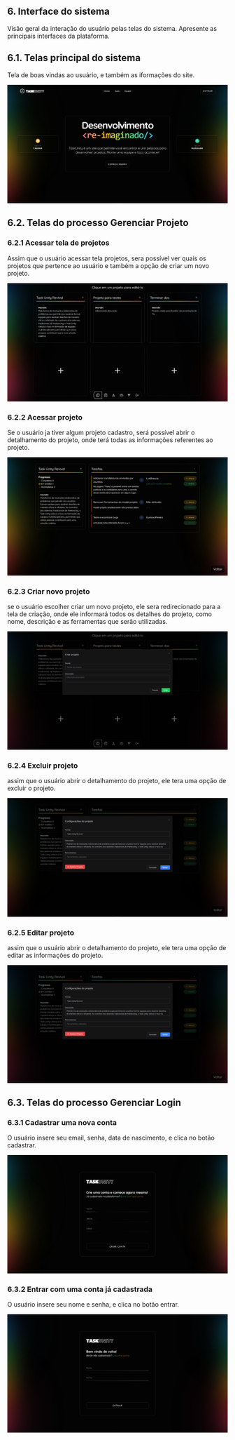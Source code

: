 
## 6. Interface do sistema

Visão geral da interação do usuário pelas telas do sistema. Apresente as principais interfaces da plataforma. 

## 6.1. Telas principal do sistema

Tela de boas vindas ao usuário, e também as iformações do site.

![Tela principal do sistema](../images/Telas/telaHome.PNG)


## 6.2. Telas do processo Gerenciar Projeto

### 6.2.1 Acessar tela de projetos

Assim que o usuário acessar tela projetos, sera possível ver quais os projetos que pertence ao usuário e também a opção de criar um novo projeto.

![Acessar tela de projetos](../images/Telas/telaProjects.PNG)

### 6.2.2 Acessar projeto

Se o usuário ja tiver algum projeto cadastro, será possível abrir o detalhamento do projeto, onde terá todas as informações referentes ao projeto.

![Acessar projeto](../images/Telas/telaAcessarProjeto.PNG)

### 6.2.3 Criar novo projeto

se o usuário escolher criar um novo projeto, ele sera redirecionado para a tela de criação, onde ele informará todos os detalhes do projeto, como nome, descrição e as ferramentas que serão utilizadas.

![Criar novo projeto](../images/Telas/telaCriarProjeto.PNG)

### 6.2.4 Excluir projeto

assim que o usuário abrir o detalhamento do projeto, ele tera uma opção de excluir o projeto.

![Excluir projeto](../images/Telas/telaDeletarProjeto.PNG)

### 6.2.5 Editar projeto

assim que o usuário abrir o detalhamento do projeto, ele tera uma opção de editar as informações do projeto.

![Editar projeto](../images/Telas/telaEditarProjeto.PNG)


## 6.3. Telas do processo Gerenciar Login

### 6.3.1 Cadastrar uma nova conta

O usuário insere seu email, senha, data de nascimento, e clica no botão cadastrar.

![Cadastrar uma nova conta](../images/Telas/telaCriarUsuario.PNG)

### 6.3.2 Entrar com uma conta já cadastrada

O usuário insere seu nome e senha, e clica no botão entrar.

![Entrar com uma conta já cadastrada](../images/Telas/telaLogin.PNG)


